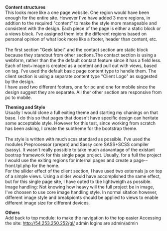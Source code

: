 <b> Content structures</b></br>
This looks more like a one page website. One region would have been enough for the entire site. However I've have added 3 more regions, in addtion to the required "content" to make the style more manageable and consistent with the design.
Each piece of the page is either a static block or a views block. I've assigned them into the different
regions based on personal opinion of what look more like a footer, header than content, etc.
</br></br>
The first section "Geek label" and the contact section are static block because they standout from other sections.The contact section is using a webform, rather than the the default contact feature since it has a field less. </br> Each of text+image is created as a content and pull out with views, based on tag. I've used the default basic page content type to handle them. The client section is using a separate content type "Client Logo" as suggested by the design.</br>I have used two different footers, one for pc and one for mobile since the design suggest they are separate. All ther other section are responsive from pc to mobile.

<b> Theming and Style</b></br>
Usually I would clone a full exiting theme and starting my chanings on that base. I do this so that pages that doesn't have specific design can heritate some acceptable style. However for this test, since working from scratch has been asking, I create the subtheme for the bootstrap theme.
</br></br>
The style is written with much scss standard as possible.
I've used the modules Preprocessor (prepro) and Sassy core SASS+SCSS compiler (sassy).
It wasn't really possible to take much adavantage of the existant bootrap framework for this single page project. Usually, for a full the project I would use the exiting regions for internal pages and create a page--front.tpl.php for the home.
</b></br>
For the silider effect of the client section, I have used two externals js on top of a simple views. Using a slider would have accomplished the same effect, but for this single page site, I have opted to tbe lightweigth as possible.
</b></br>
Image handling: Not knowing how heavy will the full project be in image, I've choosen to use core image handling style.
In normal sitation however, different image style and breakpionts should be applied to views to enable different image size for different devices.

<b>Others</b></br>
Add back to top module: to make the navigation to the top easier
Accessing the site: http://54.253.250.252/gl/ admin logins are admin/admin
